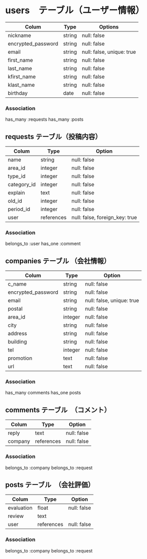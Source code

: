 # users　テーブル（ユーザー情報）
| Colum              | Type       | Options                        |
|--------------------|------------|--------------------------------|
| nickname           | string     | null: false                    |
| encrypted_password | string     | null: false                    |
| email              | string     | null: false, unique: true      |
| first_name         | string     | null: false                    |
| last_name          | string     | null: false                    |
| kfirst_name        | string     | null: false                    |
| klast_name         | string     | null: false                    |
| birthday           | date       | null: false                    |

### Association
has_many :requests
has_many :posts

## requests テーブル（投稿内容）
| Colum              | Type       | Option                         |
|------------------- |------------|------------------------------  |
| name               | string     | null: false                    |
| area_id            | integer    | null: false                    |
| type_id            | integer    | null: false                    |
| category_id        | integer    | null: false                    |
| explain            | text       | null: false                    |
| old_id             | integer    | null: false                    |
| period_id          | integer    | null: false                    |
| user               | references | null: false, foreign_key: true |

### Association
belongs_to :user
has_one :comment


## companies テーブル （会社情報）
| Colum              | Type       | Option                         |
|------------------  |------------|--------------------------------|
| c_name             | string     | null: false                    |
| encrypted_password | string     | null: false                    |
| email              | string     | null: false, unique: true      |
| postal             | string     | null: false                    |
| area_id            | integer    | null: false                    |
| city               | string     | null: false                    |
| address             | string     | null: false                    |
| building           | string     | null: false                    |
| tel                | integer    | null: false                    |
| promotion          | text       | null: false                    |
| url                | text       | null: false                    |

### Association
has_many comments
has_one posts


## comments テーブル　（コメント）
| Colum              | Type       | Option                         |
|------------------  |------------|--------------------------------|
| reply              | text       | null: false                    |
| company            | references | null: false                    |

### Association
belongs_to :company
belongs_to :request

## posts テーブル　（会社評価）
| Colum              | Type       | Option                         |
|------------------  |------------|--------------------------------|
| evaluation         | float      | null: false                    |
| review             | text       |                                |
| user               | references | null: false                    |

### Association
belongs_to :company
belongs_to :request


